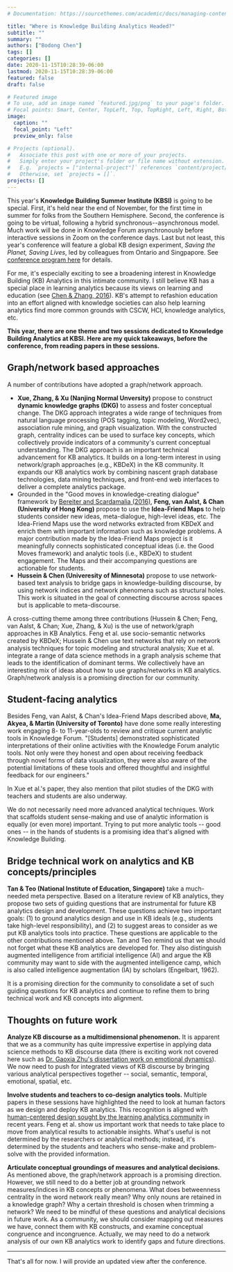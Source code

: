 ```yaml
---
# Documentation: https://sourcethemes.com/academic/docs/managing-content/

title: "Where is Knowledge Building Analytics Headed?"
subtitle: ""
summary: ""
authors: ["Bodong Chen"]
tags: []
categories: []
date: 2020-11-15T10:28:39-06:00
lastmod: 2020-11-15T10:28:39-06:00
featured: false
draft: false

# Featured image
# To use, add an image named `featured.jpg/png` to your page's folder.
# Focal points: Smart, Center, TopLeft, Top, TopRight, Left, Right, BottomLeft, Bottom, BottomRight.
image:
  caption: ""
  focal_point: "Left"
  preview_only: false

# Projects (optional).
#   Associate this post with one or more of your projects.
#   Simply enter your project's folder or file name without extension.
#   E.g. `projects = ["internal-project"]` references `content/project/deep-learning/index.md`.
#   Otherwise, set `projects = []`.
projects: []
---
```


This year's **Knowledge Building Summer Institute (KBSI)** is going to be special. First, it's held near the end of November, for the first time in summer for folks from the Southern Hemisphere. Second, the conference is going to be virtual, following a hybrid synchronous--asynchronous model. Much work will be done in Knowledge Forum asynchronously before interactive sessions in Zoom on the conference days. Last but not least, this year's conference will feature a global KB design experiment, *Saving the Planet, Saving Lives*, led by colleagues from Ontario and Singpapore. See [conference program here](https://ikit.org/summerinstitute2020/index.php/program/) for details.

For me, it's especially exciting to see a broadening interest in Knowledge Building (KB) Analytics in this intimate community. I still believe KB has a special place in learning analytics because its views on learning and education (see [Chen & Zhang, 2016](https://learning-analytics.info/index.php/JLA/article/view/4552)). KB's attempt to refashion education into an effort aligned with knowledge societies can also help learning analytics find more common grounds with CSCW, HCI, knowledge analytics, etc. 

**This year, there are one theme and two sessions dedicated to Knowledge Building Analytics at KBSI. Here are my quick takeaways, before the conference, from reading papers in these sessions.** 

## Graph/network based approaches

A number of contributions have adopted a graph/network approach. 

- **Xue, Zhang, & Xu (Nanjing Normal Unversity)** propose to construct **dynamic knowledge graphs (DKG)** to assess and foster conceptual change. The DKG approach integrates a wide range of techniques from natural language processing (POS tagging, topic modeling, Word2vec), association rule mining, and graph visualization. With the constructed graph, centrality indices can be used to surface key concepts, which collectively provide indicators of a community's current conceptual understanding. The DKG approach is an important technical advancement for KB analytics. It builds on a long-term interest in using network/graph approaches (e.g., KBDeX) in the KB community. It expands our KB analytics work by combining nascent graph database technologies, data mining techniques, and front-end web interfaces to deliver a complete analytics package. 
- Grounded in the "Good moves in knowledge-creating dialogue" framework by [Bereiter and Scardamalia (2016)](http://www.ckbg.org/qwerty/index.php/qwerty/article/view/242), **Feng, van Aalst, & Chan (University of Hong Kong)** propose to use the **Idea-Friend Maps** to help students consider new ideas, meta-dialogue, high-level ideas, etc. The Idea-Friend Maps use the word networks extracted from KBDeX and enrich them with important information such as knowledge problems. A major contribution made by the Idea-Friend Maps project is it meaningfully connects sophisticated conceptual ideas (i.e. the Good Moves framework) and analytic tools (i.e., KBDeX) to student engagement. The Maps and their accompanying questions are actionable for students.
- **Hussein & Chen (Univeresity of Minnesota)** propose to use network-based text analysis to bridge gaps in knowledge-building discourse, by using network indices and network phenomena such as structural holes. This work is situated in the goal of connecting discourse across spaces but is applicable to meta-discourse.

A cross-cutting theme among three contributions (Hussein & Chen; Feng, van Aalst, & Chan; Xue, Zhang, & Xu) is the use of network/graph approaches in KB Analytics. Feng et al. use socio-semantic networks created by KBDeX; Hussein & Chen use text networks that rely on network analysis techniques for topic modeling and structural analysis; Xue et al. integrate a range of data science methods in a graph analysis scheme that leads to the identification of dominant terms. We collectively have an interesting mix of ideas about how to use graphs/networks in KB analytics. Graph/network analysis is a promising direction for our community. 

## Student-facing analytics

Besides Feng, van Aalst, & Chan's Idea-Friend Maps described above, **Ma, Akyea, & Martin (University of Toronto)** have done some really interesting work engaging 8- to 11-year-olds to review and critique current analytic tools in Knowledge Forum. "[Students] demonstrated sophisticated interpretations of their online activities with the Knowledge Forum analytic tools. Not only were they honest and open about receiving feedback through novel forms of data visualization, they were also aware of the potential limitations of these tools and offered thoughtful and insightful feedback for our engineers."

In Xue et al.'s paper, they also mention that pilot studies of the DKG with teachers and students are also underway. 

We do not necessarily need more advanced analytical techniques. Work that scaffolds student sense-making and use of analytic information is equally (or even more) important. Trying to put more analytic tools -- good ones -- in the hands of students is a promising idea that's aligned with Knowledge Building. 

## Bridge technical work on analytics and KB concepts/principles

**Tan & Teo (National Institute of Education, Singapore)** take a much-needed meta perspective. Based on a literature review of KB analytics, they propose two sets of guiding questions that are instrumental for future KB analytics design and development. These questions achieve two important goals: (1) to ground analytics design and use in KB ideals (e.g., students take high-level responsibility), and (2) to suggest areas to consider as we put KB analytics tools into practice. These questions are applicable to the other contributions mentioned above. Tan and Teo remind us that we should not forget what these KB analytics are developed for. They also distinguish augmented intelligence from artificial intelligence (AI) and argue the KB community may want to side with the augmented intelligence camp, which is also called intelligence augmentation (IA) by scholars (Engelbart, 1962). 

It is a promising direction for the community to consolidate a set of such guiding questions for KB analytics and continue to refine them to bring technical work and KB concepts into alignment. 

## Thoughts on future work

**Analyze KB discourse as a multidimensional phenomenon.** It is apparent that we as a community has quite impressive expertise in applying data science methods to KB discourse data (there is exciting work not covered here such as [Dr. Gaoxia Zhu's dissertation work on emotional dynamics](http://gaoxiazhu.weebly.com/)).  We now need to push for integrated views of KB discourse by bringing various analytical perspectives together -- social, semantic, temporal, emotional, spatial, etc. 

**Involve students and teachers to co-design analytics tools.** Multiple papers in these sessions have highlighted the need to look at human factors as we design and deploy KB analytics. This recognition is aligned with [human-centered design sought by the learning analytics community](https://learning-analytics.info/index.php/JLA/article/view/6627) in recent years. Feng et al. show us important work that needs to take place to move from analytical results to actionable insights. What's useful is not determined by the researchers or analytical methods; instead, it's determined by the students and teachers who sense-make and problem-solve with the provided information. 

**Articulate conceptual groundings of measures and analytical decisions.** As mentioned above, the graph/network approach is a promising direction. However, we still need to do a better job at grounding network measures/indices in KB concepts or phenomena. What does betweenness centrality in the word network really mean? Why only nouns are retained in a knowledge graph? Why a certain threshold is chosen when trimming a network? We need to be mindful of these questions and analytical decisions in future work. As a community, we should consider mapping out measures we have, connect them with KB constructs, and examine conceptual congruence and incongruence. Actually, we may need to do a network analysis of our own KB analytics work to identify gaps and future directions. 

***

That's all for now. I will provide an updated view after the conference. 